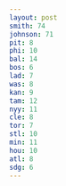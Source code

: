 ```yaml
---
layout: post
smith: 74
johnson: 71
pit: 8
phi: 10
bal: 14
bos: 6
lad: 7
was: 8
kan: 9
tam: 12
nyy: 11
cle: 8
tor: 7
stl: 10
min: 11
hou: 10
atl: 8
sdg: 6
---
```

